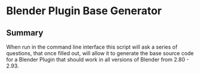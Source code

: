 # Blender Plugin Base Generator

## Summary
When run in the command line interface this script will ask a series of questions, that once filled out, will allow it to generate the base source code for a Blender Plugin that should work in all versions of Blender from 2.80 - 2.93.